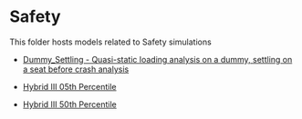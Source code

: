 # Safety

This folder hosts models related to Safety simulations

* [Dummy_Settling - Quasi-static loading analysis on a dummy, settling on a seat before crash analysis](https://github.com/OpenRadioss/ModelExchange/tree/main/Safety/Dummy_Settling)

* [Hybrid III 05th Percentile](Hybrid_III_05th_Percentile)

* [Hybrid III 50th Percentile](Hybrid_III_50th_Percentile)
